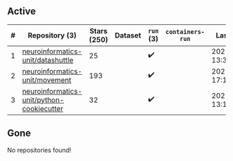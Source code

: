## Active
| # | Repository (3) | Stars (250) | Dataset | `run` (3) | `containers-run` | Last Modified |
| --- | --- | --- | --- | --- | --- | --- |
| 1 | [neuroinformatics-unit/datashuttle](https://github.com/neuroinformatics-unit/datashuttle) | 25 |  | :heavy_check_mark: |  | 2025-08-01 13:31:40+00:00 |
| 2 | [neuroinformatics-unit/movement](https://github.com/neuroinformatics-unit/movement) | 193 |  | :heavy_check_mark: |  | 2025-07-24 17:18:37+00:00 |
| 3 | [neuroinformatics-unit/python-cookiecutter](https://github.com/neuroinformatics-unit/python-cookiecutter) | 32 |  | :heavy_check_mark: |  | 2025-07-08 13:18:55+00:00 |

## Gone
No repositories found!

